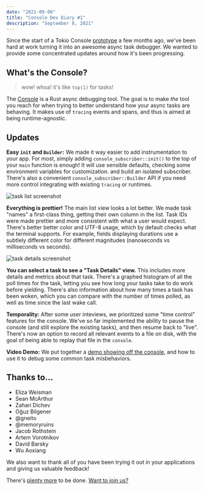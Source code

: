 ```yaml
---
date: "2021-09-08"
title: "Console Dev Diary #1"
description: "September 8, 2021"
---
```


Since the start of a Tokio Console [prototype][] a few months ago, we've been hard at work turning
it into an awesome async task debugger. We wanted to provide some concentrated updates around how
it's been progressing.

## What's the Console?

> wow! whoa! it's like `top(1)` for tasks!

The [Console][repo] is a Rust async debugging tool. The goal is to make _the_ tool you reach for
when trying to better understand how your async tasks are behaving. It makes use of `tracing` events
and spans, and thus is aimed at being runtime-agnostic.

## Updates


**Easy `init` and `Builder`:** We made it way easier to add instrumentation to your app. For most,
simply adding `console_subscriber::init()` to the top of your `main` function is enough! It will use
sensible defaults, checking some environment variables for customization. and build an isolated
subscriber. There's also a convenient `console_subscriber::Builder` API if you need more control
integrating with existing `tracing` or runtimes.

![task list screenshot](https://user-images.githubusercontent.com/2796466/129774465-7bd2ad2f-f1a3-4830-a8fa-f72667028fa1.png)

**Everything is prettier!** The main list view looks a lot better. We made task "names" a
first-class thing, getting their own column in the list. Task IDs were made prettier and more
consistent with what a user would expect. There's better better color and UTF-8 usage, which by
default checks what the terminal supports. For example, fields displaying durations use a subtlely
different color for different magnitudes (nanoseconds vs milliseconds vs seconds).

![task details screenshot](https://user-images.githubusercontent.com/2796466/129774524-288c967b-6066-4f98-973d-099b3e6a2c55.png)

**You can select a task to see a "Task Details" view.** This includes more details and metrics about
that task. There's a graphed histogram of all the poll times for the task, letting you see how long
your tasks take to do work before yielding. There's also information about how many times a task has
been woken, which you can compare with the number of times polled, as well as time since the last
wake call.

**Temporality:** After some user inteviews, we prioritized some "time control" features for the
console. We've so far implemented the ability to pause the console (and still explore the existing
tasks), and then resume back to "live". There's now an option to record all relevant events to a
file on disk, with the goal of being able to replay that file in the `console`.

**Video Demo:** We put together a [demo showing off the console][yt], and how to use it to debug
some common task misbehaviors.


## Thanks to...

- Eliza Weisman
- Sean McArthur
- Zahari Dichev
- Oğuz Bilgener
- @gneito
- @memoryruins
- Jacob Rothstein
- Artem Vorotnikov
- David Barsky
- Wu Aoxiang

We also want to thank all of you have been trying it out in your applications and giving us valuable
feedback!

There's [plenty more][repo] to be done. [Want to join us?][issues]

[prototype]: https://www.reddit.com/r/rust/comments/n5qs83/tokioconsole_a_new_debugging_tool_for_async_rust/
[yt]: https://www.youtube.com/watch?v=JGCewPUvF70
[repo]: https://github.com/tokio-rs/console
[issues]: https://github.com/tokio-rs/console/issues
